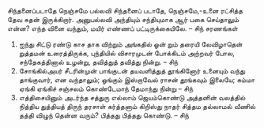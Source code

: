 
சிந்தனைப்படாதே நெஞ்சமே
பல்லவி
சிந்தனைப் படாதே, நெஞ்சமே,-உனை ரட்சித்த
 தேவ சுதன் இருக்கிறார்.
அனுபல்லவி
அந்தியும் சந்தியுமாக ஆர் பகை செய்தாலும் என்ன?
 எந்த வினை வந்தும், மயிர் எண்ணப் பட்டிருக்கையிலே. – சிந்
சரணங்கள்
1. ஐந்து சிட்டு ரண்டு காச தாக விற்றும் அங்கதில் ஓன்
 றும் தரையி லேவிழாதென் றுத்தமன் உரைத்திருக்க,
 புந்தியில் விசாரமுடன் போக்கிடம் அற்றவர் போல,
 சந்தேகத்தினால் உழன்று, தவித்துத் தவித்து நின்று. – சிந்
2. சோங்கில்அயர் சீடரின்முன் பாங்குடன் தயவளித்துத்
 தூங்கினோர் உனையும் வந்து தாங்குவார், என வந்தாலும்;
 ஓங்கும் இஸ்றாவேல் ராசன் தூங்கவும் இலையே; சும்மா
 ஏங்கி ஏங்கிச் சஞ்சலம் கொண்டேமாந் தேமாந்து நின்று – சிந்
3. எத்திசையினும் அடர்ந்த சத்துரு எல்லாம் ஜெயம்கொண்டு
 அத்தனின் வலத்தில் நித்திய துத்தியத் திருந் தரசாள்
 கர்த்தனாம் கிறிஸ்து நாதர் சித்தம தல்லாமல் வீணில்
 தத்தி விழுந் தென்ன வரும்? பித்தது பித்தது கொண்டு. – சிந்

